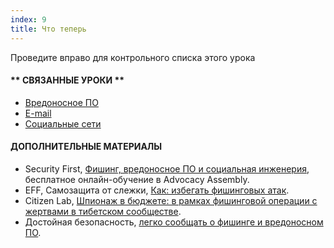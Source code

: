 ```yaml
---
index: 9
title: Что теперь
---
```

Проведите вправо для контрольного списка этого урока

#### ** СВЯЗАННЫЕ УРОКИ **

*   [Вредоносное ПО](umbrella://information/malware)
*   [E-mail](umbrella://communications/email)
*   [Социальные сети](umbrella://communications/social-media)

#### **ДОПОЛНИТЕЛЬНЫЕ МАТЕРИАЛЫ**

*   Security First, [Фишинг, вредоносное ПО и социальная инженерия](https://advocacyassembly.org/en/courses/30/#/chapter/1/lesson/1), бесплатное онлайн-обучение в Advocacy Assembly.
*   EFF, Самозащита от слежки, [Как: избегать фишинговых атак](https://ssd.eff.org/en/module/how-avoid-phishing-attacks).
*   Citizen Lab, [Шпионаж в бюджете: в рамках фишинговой операции с жертвами в тибетском сообществе](https://citizenlab.ca/2018/01/spying-on-a-budget-inside-a-phishing-operation-with-targets-in-the-tibetan-community/#part2).
*   Достойная безопасность, [легко сообщать о фишинге и вредоносном ПО](https://decentsecurity.com/#/malware-web-and-phishing-investigation/).
